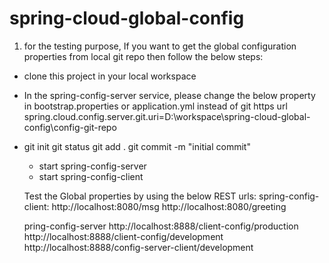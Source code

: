 # spring-cloud-global-config

1) for the testing purpose, If you want to get the global configuration properties from local git repo then follow the below steps:

* clone this project in your local workspace
* In the spring-config-server service, please change the below property in bootstrap.properties or application.yml instead of git https url
   spring.cloud.config.server.git.uri=D:\\workspace\\spring-cloud-global-config\\config-git-repo
* git init
  git status
  git add .
  git commit -m "initial commit"
  
  * start spring-config-server
  * start spring-config-client
  
  Test the Global properties by using the below REST urls:
  spring-config-client:
  http://localhost:8080/msg
  http://localhost:8080/greeting
  
  pring-config-server
  http://localhost:8888/client-config/production
  http://localhost:8888/client-config/development
  http://localhost:8888/config-server-client/development
  